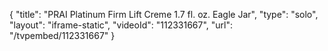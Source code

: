{
    "title": "PRAI Platinum Firm   Lift Creme 1.7 fl. oz.  Eagle Jar",
    "type": "solo",
    "layout": "iframe-static",
    "videoId": "112331667",
    "url": "\/tvpembed\/112331667"
}